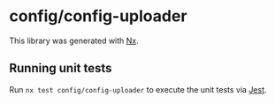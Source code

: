 # config/config-uploader

This library was generated with [Nx](https://nx.dev).

## Running unit tests

Run `nx test config/config-uploader` to execute the unit tests via [Jest](https://jestjs.io).
